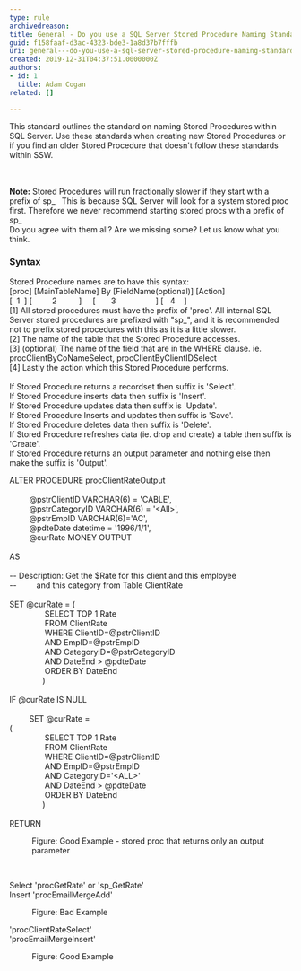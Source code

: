 ```yaml
---
type: rule
archivedreason: 
title: General - Do you use a SQL Server Stored Procedure Naming Standard?
guid: f158faaf-d3ac-4323-bde3-1a8d37b7fffb
uri: general---do-you-use-a-sql-server-stored-procedure-naming-standard
created: 2019-12-31T04:37:51.0000000Z
authors:
- id: 1
  title: Adam Cogan
related: []

---
```



​This standard outlines the standard on naming Stored Procedures within SQL Server. Use these standards when creating new Stored Procedures or if you find an older Stored Procedure that doesn't follow these standards within SSW.​<br>
<br><excerpt class='endintro'></excerpt><br>
<p>​<strong>Note&#58;</strong> Stored Procedures will run fractionally slower if they start with a prefix of sp_&#160; &#160;This is because SQL Server will look for a system stored proc first. Therefore we never recommend starting stored procs with a prefix of sp_<br>Do you agree with them all? Are we missing some? Let us know what you think.<br></p><h3 class="ssw15-rteElement-H3">Syntax</h3><p>Stored Procedure names are to have this syntax&#58;<br>[proc] [MainTableName] By [FieldName(optional)] [Action]<br>[&#160; 1&#160; ] [&#160; &#160; &#160; &#160; &#160;2&#160; &#160; &#160; &#160; &#160; ]&#160; &#160; &#160;[&#160; &#160; &#160; &#160;3&#160; &#160; &#160; &#160; &#160; &#160; &#160; &#160; &#160; ] [&#160; &#160;4&#160; &#160; ]<br>[1] All stored procedures must have the prefix of 'proc'. All internal SQL Server stored procedures are prefixed with &quot;sp_&quot;, and it is recommended not to prefix stored procedures with this as it is a little slower.<br>[2] The name of the table that the Stored Procedure accesses.<br>[3] (optional) The name of the field that are in the WHERE clause. ie. procClientByCoNameSelect, procClientByClientIDSelect<br>[4] Lastly the action which this Stored Procedure performs.<br><br>If Stored Procedure returns a recordset then suffix is 'Select'.<br>If Stored Procedure inserts data then suffix is 'Insert'.<br>If Stored Procedure updates data then suffix is 'Update'.<br>If Stored Procedure Inserts and updates then suffix is 'Save'.<br>If Stored Procedure deletes data then suffix is 'Delete'.<br>If Stored Procedure refreshes data (ie. drop and create) a table then suffix is 'Create'.<br>If Stored Procedure returns an output parameter and nothing else then make the suffix is 'Output'.</p><p class="ssw15-rteElement-CodeArea">​ALTER PROCEDURE procClientRateOutput<br><br>&#160; &#160; &#160; &#160; &#160;@pstrClientID VARCHAR(6) = 'CABLE',<br>&#160; &#160; &#160; &#160; &#160;@pstrCategoryID VARCHAR(6) = '&lt;All&gt;',<br>&#160; &#160; &#160; &#160; &#160;@pstrEmpID VARCHAR(6)='AC',<br>&#160; &#160; &#160; &#160; &#160;@pdteDate datetime = '1996/1/1',<br>&#160; &#160; &#160; &#160; &#160;@curRate MONEY OUTPUT<br><br>AS<br><br>-- Description&#58; Get the $Rate for this client and this employee<br>--&#160; &#160; &#160; &#160; &#160;and this category from Table ClientRate<br><br>SET @curRate = (<br>&#160; &#160; &#160; &#160; &#160; &#160; &#160; &#160; SELECT TOP 1 Rate<br>&#160; &#160; &#160; &#160; &#160; &#160; &#160; &#160; FROM ClientRate<br>&#160; &#160; &#160; &#160; &#160; &#160; &#160; &#160; WHERE ClientID=@pstrClientID<br>&#160; &#160; &#160; &#160; &#160; &#160; &#160; &#160; AND EmpID=@pstrEmpID<br>&#160; &#160; &#160; &#160; &#160; &#160; &#160; &#160; AND CategoryID=@pstrCategoryID<br>&#160; &#160; &#160; &#160; &#160; &#160; &#160; &#160; AND DateEnd &gt; @pdteDate<br>&#160; &#160; &#160; &#160; &#160; &#160; &#160; &#160; ORDER BY DateEnd<br>&#160; &#160; &#160; &#160; &#160; &#160; &#160; &#160;)<br><br>IF @curRate IS NULL<br><br>&#160; &#160; &#160; &#160; &#160;SET @curRate =<br>(<br>&#160; &#160; &#160; &#160; &#160; &#160; &#160; &#160; SELECT TOP 1 Rate<br>&#160; &#160; &#160; &#160; &#160; &#160; &#160; &#160; FROM ClientRate<br>&#160; &#160; &#160; &#160; &#160; &#160; &#160; &#160; WHERE ClientID=@pstrClientID<br>&#160; &#160; &#160; &#160; &#160; &#160; &#160; &#160; AND EmpID=@pstrEmpID<br>&#160; &#160; &#160; &#160; &#160; &#160; &#160; &#160; AND CategoryID='&lt;ALL&gt;'<br>&#160; &#160; &#160; &#160; &#160; &#160; &#160; &#160; AND DateEnd &gt; @pdteDate<br>&#160; &#160; &#160; &#160; &#160; &#160; &#160; &#160; ORDER BY DateEnd<br>&#160; &#160; &#160; &#160; &#160; &#160; &#160; &#160;)<br><br>RETURN<br></p><dd class="ssw15-rteElement-FigureGood">​Figure&#58; Good Example - stored proc that returns only an output parameter<br></dd><p class="ssw15-rteElement-P">​​<br></p><p class="ssw15-rteElement-GreyBox">​​​Select 'procGetRate' or 'sp_GetRate'<br>Insert 'procEmailMergeAdd'</p><dd class="ssw15-rteElement-FigureBad">​​​Figure&#58; Bad Example<br></dd><p class="ssw15-rteElement-GreyBox">'procClientRateSelect'<br>'procEmailMergeInsert'<br></p><dd class="ssw15-rteElement-FigureGood">​​​​​Figure&#58; Good Example<br></dd>


